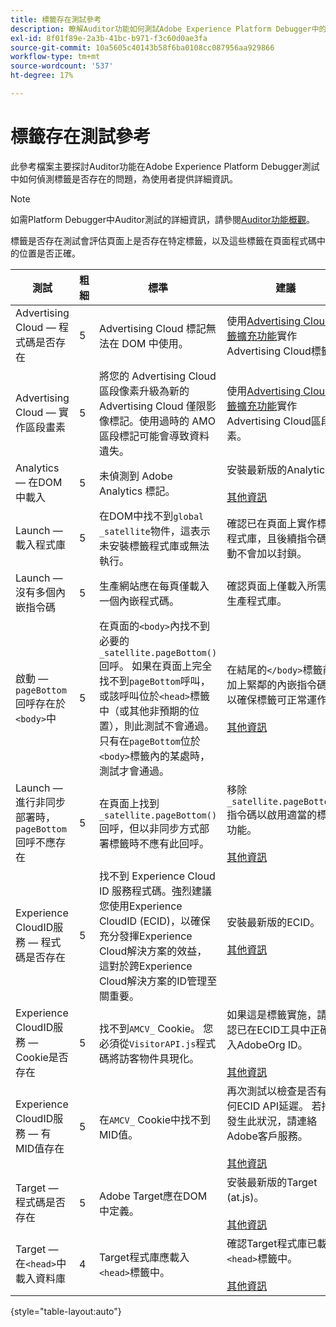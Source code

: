 ```yaml
---
title: 標籤存在測試參考
description: 瞭解Auditor功能如何測試Adobe Experience Platform Debugger中的標籤是否存在。
exl-id: 8f01f89e-2a3b-41bc-b971-f3c60d0ae3fa
source-git-commit: 10a5605c40143b58f6ba0108cc087956aa929866
workflow-type: tm+mt
source-wordcount: '537'
ht-degree: 17%

---
```


# 標籤存在測試參考

此參考檔案主要探討Auditor功能在Adobe Experience Platform Debugger測試中如何偵測標籤是否存在的問題，為使用者提供詳細資訊。

>[!NOTE]
>
>如需Platform Debugger中Auditor測試的詳細資訊，請參閱[Auditor功能概觀](./overview.md)。

標籤是否存在測試會評估頁面上是否存在特定標籤，以及這些標籤在頁面程式碼中的位置是否正確。

| 測試 | 粗細 | 標準 | 建議 |
| --- | --- | --- | --- |
| Advertising Cloud — 程式碼是否存在 | 5 | Advertising Cloud 標記無法在 DOM 中使用。 | 使用[Advertising Cloud標籤擴充功能](../../destinations/catalog/advertising/adobe-advertising-cloud.md)實作Advertising Cloud標籤。 |
| Advertising Cloud — 實作區段畫素 | 5 | 將您的 Advertising Cloud 區段像素升級為新的 Advertising Cloud 僅限影像標記。使用過時的 AMO 區段標記可能會導致資料遺失。 | 使用[Advertising Cloud標籤擴充功能](../../destinations/catalog/advertising/adobe-advertising-cloud.md)實作Advertising Cloud區段畫素。 |
| Analytics — 在DOM中載入 | 5 | 未偵測到 Adobe Analytics 標記。 | 安裝最新版的Analytics。 <br><br>[其他資訊](https://experienceleague.adobe.com/docs/analytics/implementation/home.html) |
| Launch — 載入程式庫 | 5 | 在DOM中找不到`global _satellite`物件，這表示未安裝標籤程式庫或無法執行。 | 確認已在頁面上實作標籤程式庫，且後續指令碼活動不會加以封鎖。 |
| Launch — 沒有多個內嵌指令碼 | 5 | 生產網站應在每頁僅載入一個內嵌程式碼。 | 確認頁面上僅載入所需的生產程式庫。 |
| 啟動 — `pageBottom`回呼存在於`<body>`中 | 5 | 在頁面的`<body>`內找不到必要的`_satellite.pageBottom()`回呼。 如果在頁面上完全找不到`pageBottom`呼叫，或該呼叫位於`<head>`標籤中（或其他非預期的位置），則此測試不會通過。 只有在`pageBottom`位於`<body>`標籤內的某處時，測試才會通過。 | 在結尾的`</body>`標籤前面加上緊鄰的內嵌指令碼，以確保標籤可正常運作。<br><br>[其他資訊](../../tags/ui/client-side/asynchronous-deployment.md) |
| Launch — 進行非同步部署時，`pageBottom`回呼不應存在 | 5 | 在頁面上找到`_satellite.pageBottom()`回呼，但以非同步方式部署標籤時不應有此回呼。 | 移除`_satellite.pageBottom()`指令碼以啟用適當的標籤功能。 <br><br>[其他資訊](../../tags/ui/client-side/asynchronous-deployment.md) |
| Experience CloudID服務 — 程式碼是否存在 | 5 | 找不到 Experience Cloud ID 服務程式碼。強烈建議您使用Experience CloudID (ECID)，以確保充分發揮Experience Cloud解決方案的效益，這對於跨Experience Cloud解決方案的ID管理至關重要。 | 安裝最新版的ECID。<br><br>[其他資訊](https://experienceleague.adobe.com/docs/id-service/using/intro/overview.html?lang=zh-Hant) |
| Experience CloudID服務 — Cookie是否存在 | 5 | 找不到`AMCV_` Cookie。 您必須從`VisitorAPI.js`程式碼將訪客物件具現化。 | 如果這是標籤實施，請確認已在ECID工具中正確輸入AdobeOrg ID。 <br><br>[其他資訊](https://experienceleague.adobe.com/docs/id-service/using/intro/cookies.html) |
| Experience CloudID服務 — 有MID值存在 | 5 | 在`AMCV_` Cookie中找不到MID值。 | 再次測試以檢查是否有任何ECID API延遲。 若持續發生此狀況，請連絡Adobe客戶服務。 <br><br>[其他資訊](https://experienceleague.adobe.com/docs/id-service/using/intro/cookies.html) |
| Target — 程式碼是否存在 | 5 | Adobe Target應在DOM中定義。 | 安裝最新版的Target (at.js)。 <br><br>[其他資訊](https://experienceleague.adobe.com/docs/target/using/implement-target/implementing-target.html) |
| Target — 在`<head>`中載入資料庫 | 4 | Target程式庫應載入`<head>`標籤中。 | 確認Target程式庫已載入`<head>`標籤中。 <br><br>[其他資訊](https://experienceleague.adobe.com/docs/target/using/implement-target/implementing-target.html) |

{style="table-layout:auto"}
